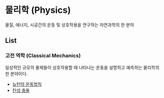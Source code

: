 # 물리학 (Physics)
물질, 에너지, 시공간의 운동 및 상호작용을 연구하는 자연과학의 한 분야

## List

### 고전 역학 (Classical Mechanics)
일상적인 규모의 물체들이 상호작용할 때 나타나는 운동을 설명하고 예측하는 물리학의 한 분야이다.

- [뉴턴의 운동법칙](docs/NewtonLawsOfMotion.md)
- [탄성 충돌](docs/ElasticCollision.md)